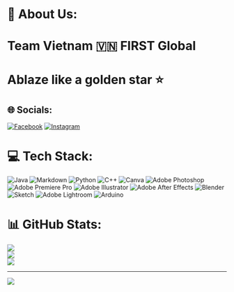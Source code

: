 # 💫 About Us:
<h1>Team Vietnam 🇻🇳 FIRST Global</h1>
<h1 style={color: "#ff0000"}>Ablaze like a golden star ⭐️</h1>


## 🌐 Socials:
[![Facebook](https://img.shields.io/badge/Facebook-%231877F2.svg?logo=Facebook&logoColor=white)](https://facebook.com/TeamVietnamFGC) [![Instagram](https://img.shields.io/badge/Instagram-%23E4405F.svg?logo=Instagram&logoColor=white)](https://instagram.com/teamvietnam.fgc) 

# 💻 Tech Stack:
![Java](https://img.shields.io/badge/java-%23ED8B00.svg?style=for-the-badge&logo=java&logoColor=white) ![Markdown](https://img.shields.io/badge/markdown-%23000000.svg?style=for-the-badge&logo=markdown&logoColor=white) ![Python](https://img.shields.io/badge/python-3670A0?style=for-the-badge&logo=python&logoColor=ffdd54) ![C++](https://img.shields.io/badge/c++-%2300599C.svg?style=for-the-badge&logo=c%2B%2B&logoColor=white) ![Canva](https://img.shields.io/badge/Canva-%2300C4CC.svg?style=for-the-badge&logo=Canva&logoColor=white) ![Adobe Photoshop](https://img.shields.io/badge/adobephotoshop-%2331A8FF.svg?style=for-the-badge&logo=adobephotoshop&logoColor=white) ![Adobe Premiere Pro](https://img.shields.io/badge/Adobe%20Premiere%20Pro-9999FF.svg?style=for-the-badge&logo=Adobe%20Premiere%20Pro&logoColor=white) ![Adobe Illustrator](https://img.shields.io/badge/adobeillustrator-%23FF9A00.svg?style=for-the-badge&logo=adobeillustrator&logoColor=white) ![Adobe After Effects](https://img.shields.io/badge/Adobe%20After%20Effects-9999FF.svg?style=for-the-badge&logo=Adobe%20After%20Effects&logoColor=white) ![Blender](https://img.shields.io/badge/blender-%23F5792A.svg?style=for-the-badge&logo=blender&logoColor=white) ![Sketch](https://img.shields.io/badge/Sketch-FFB387?style=for-the-badge&logo=sketch&logoColor=black) ![Adobe Lightroom](https://img.shields.io/badge/Adobe%20Lightroom-31A8FF.svg?style=for-the-badge&logo=Adobe%20Lightroom&logoColor=white) ![Arduino](https://img.shields.io/badge/-Arduino-00979D?style=for-the-badge&logo=Arduino&logoColor=white)
# 📊 GitHub Stats:
![](https://github-readme-stats.vercel.app/api?username=TeamVietnam&theme=calm&hide_border=false&include_all_commits=true&count_private=false)<br/>
![](https://github-readme-streak-stats.herokuapp.com/?user=TeamVietnam&theme=calm&hide_border=false)<br/>
![](https://github-readme-stats.vercel.app/api/top-langs/?username=TeamVietnam&theme=calm&hide_border=false&include_all_commits=true&count_private=false&layout=compact)

---
[![](https://visitcount.itsvg.in/api?id=TeamVietnam&icon=0&color=4)](https://visitcount.itsvg.in)

<!-- Proudly created with GPRM ( https://gprm.itsvg.in ) -->
